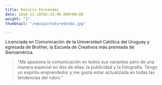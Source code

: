 ```yaml
---
title: Natalia Fernández
date: 2018-11-18T02:33:46.000+00:00
weight: "2"
thumbnail: "/equipo/natyredonda.jpg"

---
```

Licenciada en Comunicación de la Universidad Católica del Uruguay y egresada de Brother, la Escuela de Creativos más premiada de Iberoamérica.

> “Me apasiona la comunicación en todos sus variantes pero de una manera especial en dos de ellas: la publicidad y la fotografía. Tengo un espíritu emprendedor y me gusta estar actualizada en todas las tendencias del rubro.”